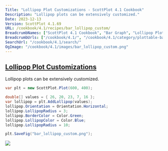 ```yaml
---
Title: "Lollipop Plot Customizations - ScottPlot 4.1 Cookbook"
Description: "Lollipop plots can be extensively customized."
Date: 2023-12-13
Version: ScottPlot 4.1.69
URL: /cookbook/4.1/recipes/bar_lollipop_custom/
BreadcrumbNames: ["ScottPlot 4.1 Cookbook", "Bar Graph", "Lollipop Plot Customizations"]
BreadcrumbUrls: ["/cookbook/4.1/", "/cookbook/4.1/category/plottable-bar-graph", "/cookbook/4.1/recipes/bar_lollipop_custom/"]
SearchUrl: "/cookbook/4.1/search/"
OgImage: "/cookbook/4.1/images/bar_lollipop_custom.png"
---
```


<h2><a id='lollipop-plot-customizations' href='/cookbook/4.1/recipes/bar_lollipop_custom/'>Lollipop Plot Customizations</a></h2>

Lollipop plots can be extensively customized.

```cs
var plt = new ScottPlot.Plot(600, 400);

double[] values = { 26, 20, 23, 7, 16 };
var lollipop = plt.AddLollipop(values);
lollipop.Orientation = Orientation.Horizontal;
lollipop.LollipopRadius = 3;
lollipop.BorderColor = Color.Green;
lollipop.LollipopColor = Color.Blue;
lollipop.LollipopRadius = 10;

plt.SaveFig("bar_lollipop_custom.png");
```

<img src='../../images/bar_lollipop_custom.png' class='d-block mx-auto my-5' />



